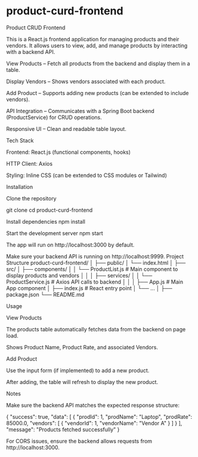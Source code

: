 # product-curd-frontend

Product CRUD Frontend

This is a React.js frontend application for managing products and their vendors. It allows users to view, add, and manage products by interacting with a backend API.


View Products – Fetch all products from the backend and display them in a table.

Display Vendors – Shows vendors associated with each product.

Add Product – Supports adding new products (can be extended to include vendors).

API Integration – Communicates with a Spring Boot backend (ProductService) for CRUD operations.

Responsive UI – Clean and readable table layout.



Tech Stack

Frontend: React.js (functional components, hooks)

HTTP Client: Axios

Styling: Inline CSS (can be extended to CSS modules or Tailwind)



Installation

Clone the repository


git clone <repository-url>
cd product-curd-frontend



Install dependencies
npm install

Start the development server
npm start

The app will run on http://localhost:3000
 by default.

Make sure your backend API is running on http://localhost:9999.
Project Structure
product-curd-frontend/
│
├── public/
│   └── index.html
│
├── src/
│   ├── components/
│   │   └── ProductList.js       # Main component to display products and vendors
│   │
│   ├── services/
│   │   └── ProductService.js    # Axios API calls to backend
│   │
│   ├── App.js                   # Main App component
│   ├── index.js                 # React entry point
│   └── ...
│
├── package.json
└── README.md


Usage

View Products

The products table automatically fetches data from the backend on page load.

Shows Product Name, Product Rate, and associated Vendors.

Add Product

Use the input form (if implemented) to add a new product.

After adding, the table will refresh to display the new product.

Notes

Make sure the backend API matches the expected response structure:

{
  "success": true,
  "data": [
    {
      "prodId": 1,
      "prodName": "Laptop",
      "prodRate": 85000.0,
      "vendors": [
        { "vendorId": 1, "vendorName": "Vendor A" }
      ]
    }
  ],
  "message": "Products fetched successfully"
}


For CORS issues, ensure the backend allows requests from http://localhost:3000.
